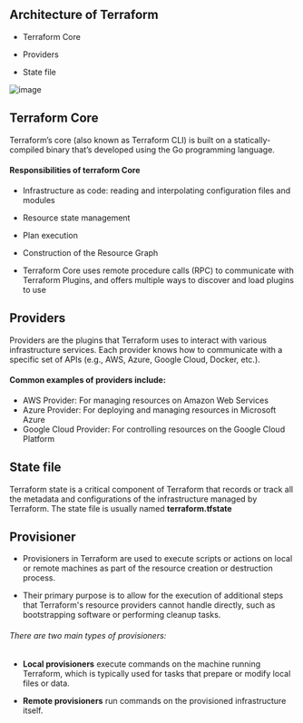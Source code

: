 ## Architecture of Terraform
* Terraform Core
  
* Providers
  
* State file

![image](https://github.com/user-attachments/assets/5da053a0-0930-41c7-9d7d-2a1297c6a725)

## Terraform Core
Terraform’s core (also known as Terraform CLI) is built on a statically-compiled binary that’s developed using the Go programming language.

#### Responsibilities of terraform Core
* Infrastructure as code: reading and interpolating configuration files and modules
  
* Resource state management
  
* Plan execution
  
* Construction of the Resource Graph
  
* Terraform Core uses remote procedure calls (RPC) to communicate with Terraform Plugins, and offers multiple ways to discover and load plugins to use

## Providers
Providers are the plugins that Terraform uses to interact with various infrastructure services.
Each provider knows how to communicate with a specific set of APIs (e.g., AWS, Azure, Google Cloud, Docker, etc.).

#### Common examples of providers include:
* AWS Provider: For managing resources on Amazon Web Services
* Azure Provider: For deploying and managing resources in Microsoft Azure
* Google Cloud Provider: For controlling resources on the Google Cloud Platform

## State file
Terraform state is a critical component of Terraform that records or track all the metadata and configurations of the infrastructure managed by Terraform. The state file is usually named **terraform.tfstate**

## Provisioner
* Provisioners in Terraform are used to execute scripts or actions on local or remote machines as part of the resource creation or destruction process. 

* Their primary purpose is to allow for the execution of additional steps that Terraform's resource providers cannot handle directly, such as bootstrapping software or performing cleanup tasks.

###### There are two main types of provisioners: 
* **Local provisioners** execute commands on the machine running Terraform, which is typically used for tasks that prepare or modify local files or data.
  
* **Remote provisioners** run commands on the provisioned infrastructure itself. 
